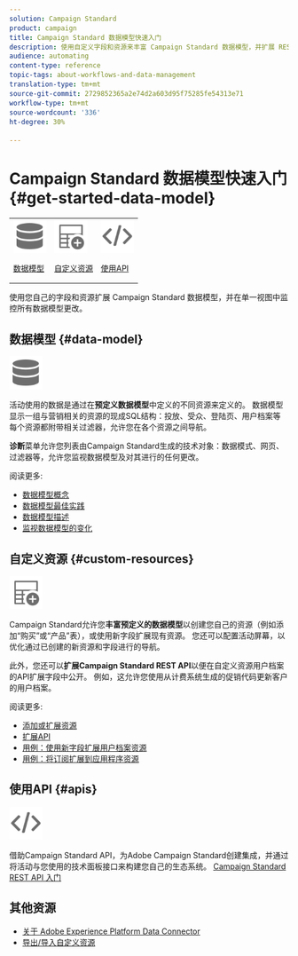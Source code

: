 ```yaml
---
solution: Campaign Standard
product: campaign
title: Campaign Standard 数据模型快速入门
description: 使用自定义字段和资源来丰富 Campaign Standard 数据模型，并扩展 REST API 以利用扩展的字段。
audience: automating
content-type: reference
topic-tags: about-workflows-and-data-management
translation-type: tm+mt
source-git-commit: 2729852365a2e74d2a603d95f75285fe54313e71
workflow-type: tm+mt
source-wordcount: '336'
ht-degree: 30%

---
```



# Campaign Standard 数据模型快速入门 {#get-started-data-model}

<table>
<tr>
<td><img src="assets/do-not-localize/icon_datamodel.svg" width="60px"><p><a href="#data-model">数据模型</a></p></td>
<td><img src="assets/do-not-localize/icon_custom.svg" width="60px"><p><a href="#custom-resources">自定义资源</a></p></td><td><img src="assets/do-not-localize/icon_api.svg" width="60px"><p><a href="#custom-resources">使用API</a></p></td></tr>
</table>

使用您自己的字段和资源扩展 Campaign Standard 数据模型，并在单一视图中监控所有数据模型更改。

## 数据模型 {#data-model}

<img src="assets/do-not-localize/icon_datamodel.svg" width="60px">

活动使用的数据是通过在&#x200B;**预定义数据模型**&#x200B;中定义的不同资源来定义的。 数据模型显示一组与营销相关的资源的现成SQL结构：投放、受众、登陆页、用户档案等 每个资源都附带相关过滤器，允许您在各个资源之间导航。

**诊断**&#x200B;菜单允许您列表由Campaign Standard生成的技术对象：数据模式、网页、过滤器等，允许您监视数据模型及对其进行的任何更改。

阅读更多:

* [数据模型概念](../../developing/using/data-model-concepts.md)
* [数据模型最佳实践](../../developing/using/data-model-best-practices.md)
* [数据模型描述](../../developing/using/datamodel-introduction.md)
* [监视数据模型的变化](../../developing/using/monitoring-data-model-changes.md)

## 自定义资源 {#custom-resources}

<img src="assets/do-not-localize/icon_custom.svg" width="60px">

Campaign Standard允许您&#x200B;**丰富预定义的数据模型**&#x200B;以创建您自己的资源（例如添加“购买”或“产品”表），或使用新字段扩展现有资源。 您还可以配置活动屏幕，以优化通过已创建的新资源和字段进行的导航。

此外，您还可以&#x200B;**扩展Campaign Standard REST API**&#x200B;以便在自定义资源用户档案的API扩展字段中公开。 例如，这允许您使用从计费系统生成的促销代码更新客户的用户档案。

阅读更多:

* [添加或扩展资源](../../developing/using/key-steps-to-add-a-resource.md)
* [扩展API](../../developing/using/about-extending-the-api.md)
* [用例：使用新字段扩展用户档案资源](../../developing/using/extending-the-profile-resource-with-a-new-field.md)
* [用例：将订阅扩展到应用程序资源](../../developing/using/extending-the-subscriptions-to-an-application-resource.md)

## 使用API {#apis}

<img src="assets/do-not-localize/icon_api.svg" width="60px">

借助Campaign Standard API，为Adobe Campaign Standard创建集成，并通过将活动与您使用的技术面板接口来构建您自己的生态系统。 [Campaign Standard REST API 入门](../../api/using/get-started-apis.md)

## 其他资源

* [关于 Adobe Experience Platform Data Connector](../../developing/using/aep-about-data-connector.md)
* [导出/导入自定义资源](https://helpx.adobe.com/campaign/kb/acs-get-started-with-cusres.html)
